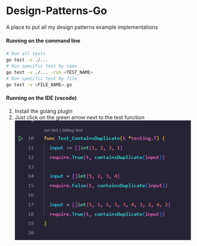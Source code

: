 # Design-Patterns-Go

A place to put all my design patterns example implementations

#### Running on the command line

```bash
# Run all tests
go test -v ./...
# Run specific test by name
go test -v ./... -run <TEST_NAME>
# Run specific test by file
go test -v <FILE_NAME>.go
```

#### Running on the IDE (vscode)

1. Install the golang plugin
2. Just click on the green arrow next to the test function
![image](./assets/snapshot_test.png)
